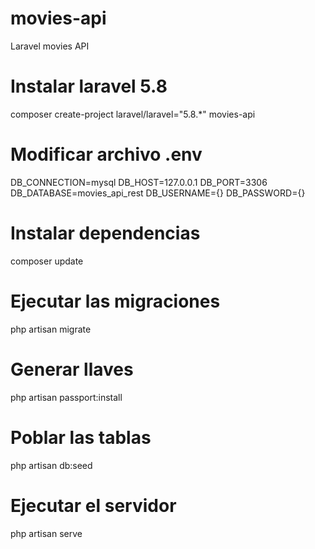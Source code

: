 # movies-api
Laravel movies API


# Instalar laravel 5.8

composer create-project laravel/laravel="5.8.*" movies-api


# Modificar archivo .env

DB_CONNECTION=mysql
DB_HOST=127.0.0.1
DB_PORT=3306
DB_DATABASE=movies_api_rest
DB_USERNAME={}
DB_PASSWORD={}


# Instalar dependencias

composer update


# Ejecutar las migraciones

php artisan migrate


# Generar llaves

php artisan passport:install


# Poblar las tablas

php artisan db:seed


# Ejecutar el servidor

php artisan serve
